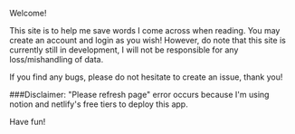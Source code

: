 Welcome! 

This site is to help me save words I come across when reading. 
You may create an account and login as you wish! However, do note that this site is currently still in development, I will not be responsible for any loss/mishandling of data.

If you find any bugs, please do not hesitate to create an issue, thank you!

###Disclaimer:
"Please refresh page" error occurs because I'm using notion and netlify's free tiers to deploy this app.

Have fun! 
